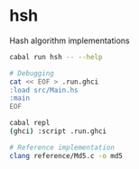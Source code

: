 # hsh
Hash algorithm implementations

```bash
cabal run hsh -- --help

# Debugging
cat << EOF > .run.ghci
:load src/Main.hs
:main
EOF

cabal repl
(ghci) :script .run.ghci

# Reference implementation
clang reference/Md5.c -o md5
```
